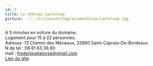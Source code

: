 ```yaml
---
id: 2
title: Le château Canteloup
picture: ../../src/assets/img/accomodation/canteloup.jpg
---
```

A 5 minutes en voiture du domaine.  
Logement pour 15 à 22 personnes.  
Adresse :13 Chemin des Meneaux, 33880 Saint-Caprais-De-Bordeaux  
N de tel : 06 61 63 36 80  
mail : frederiquelatorse@gmail.com  
[Lien du gîte](https://www.booking.com/hotel/fr/chateau-canteloup.fr.html)
